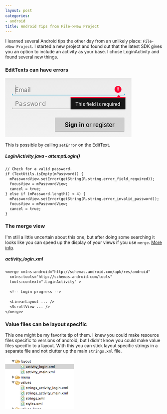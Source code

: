```yaml
---
layout: post
categories:
- android
title: Android Tips from File->New Project
---
```


I learned several Android tips the other day from an unlikely place: `File->New Project`. I started a new project and found out that the latest SDK gives you an option to include an activity as your base. I chose LoginActivity and found several new things.

### EditTexts can have errors

![Android EditText Error](/images/android-edit-text-error.png)

This is possible by calling `setError` on the EditText.

##### LoginActivity.java - attemptLogin()

    // Check for a valid password.
    if (TextUtils.isEmpty(mPassword)) {
      mPasswordView.setError(getString(R.string.error_field_required));
      focusView = mPasswordView;
      cancel = true;
    } else if (mPassword.length() < 4) {
      mPasswordView.setError(getString(R.string.error_invalid_password));
      focusView = mPasswordView;
      cancel = true;
    }

### The merge view

I'm still a little uncertain about this one, but after doing some searching it looks like you can speed up the display of your views if you use `merge`. [More info](http://android-developers.blogspot.com/2009/03/android-layout-tricks-3-optimize-by.html).

##### activity_login.xml

    <merge xmlns:android="http://schemas.android.com/apk/res/android"
      xmlns:tools="http://schemas.android.com/tools"
      tools:context=".LoginActivity" >

      <!-- Login progress -->

      <LinearLayout ... />
      <ScrollView ... />
    </merge>


### Value files can be layout specific

This one might be my favorite tip of them. I knew you could make resource files specific to versions of android, but I didn't know you could make value files specific to a layout. With this you can stick layout specific strings in a separate file and not clutter up the main `strings.xml` file.

![Android values and layouts folder](/images/android-value-layout.png)
